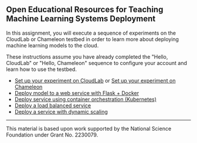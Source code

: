 ## Open Educational Resources for Teaching Machine Learning Systems Deployment

In this assignment, you will execute a sequence of experiments on the CloudLab or Chameleon testbed in order to learn more about deploying machine learning models to the cloud.

These instructions assume you have already completed the "Hello, CloudLab" or "Hello, Chameleon" sequence to configure your account and learn how to use the testbed.

* [Set up your experiment on CloudLab](reserve/index.md) or [Set up your experiment on Chameleon](reserve/reserve_resources_chameleon.ipynb)
* [Deploy model to a web service with Flask + Docker](deploy_app/index.md)
* [Deploy service using container orchestration (Kubernetes)](deploy_k8s/index.md)
* [Deploy a load balanced service](deploy_lb/index.md)
* [Deploy a service with dynamic scaling](deploy_hpa/index.md)


---

This material is based upon work supported by the National Science Foundation under Grant No. 2230079. 
